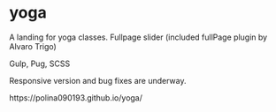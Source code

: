# yoga
A landing for yoga classes. Fullpage slider (included fullPage plugin by Alvaro Trigo)
<p>Gulp, Pug, SCSS
<p>Responsive version and bug fixes are underway.
<p>https://polina090193.github.io/yoga/
